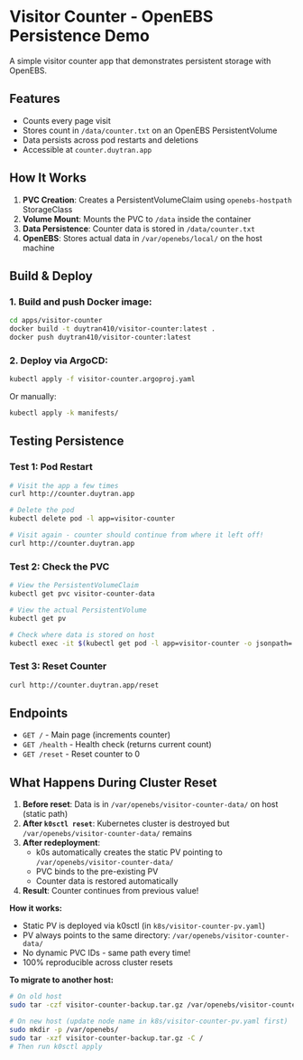 # Visitor Counter - OpenEBS Persistence Demo

A simple visitor counter app that demonstrates persistent storage with OpenEBS.

## Features

- Counts every page visit
- Stores count in `/data/counter.txt` on an OpenEBS PersistentVolume
- Data persists across pod restarts and deletions
- Accessible at `counter.duytran.app`

## How It Works

1. **PVC Creation**: Creates a PersistentVolumeClaim using `openebs-hostpath` StorageClass
2. **Volume Mount**: Mounts the PVC to `/data` inside the container
3. **Data Persistence**: Counter data is stored in `/data/counter.txt`
4. **OpenEBS**: Stores actual data in `/var/openebs/local/` on the host machine

## Build & Deploy

### 1. Build and push Docker image:
```bash
cd apps/visitor-counter
docker build -t duytran410/visitor-counter:latest .
docker push duytran410/visitor-counter:latest
```

### 2. Deploy via ArgoCD:
```bash
kubectl apply -f visitor-counter.argoproj.yaml
```

Or manually:
```bash
kubectl apply -k manifests/
```

## Testing Persistence

### Test 1: Pod Restart
```bash
# Visit the app a few times
curl http://counter.duytran.app

# Delete the pod
kubectl delete pod -l app=visitor-counter

# Visit again - counter should continue from where it left off!
curl http://counter.duytran.app
```

### Test 2: Check the PVC
```bash
# View the PersistentVolumeClaim
kubectl get pvc visitor-counter-data

# View the actual PersistentVolume
kubectl get pv

# Check where data is stored on host
kubectl exec -it $(kubectl get pod -l app=visitor-counter -o jsonpath='{.items[0].metadata.name}') -- cat /data/counter.txt
```

### Test 3: Reset Counter
```bash
curl http://counter.duytran.app/reset
```

## Endpoints

- `GET /` - Main page (increments counter)
- `GET /health` - Health check (returns current count)
- `GET /reset` - Reset counter to 0

## What Happens During Cluster Reset

1. **Before reset**: Data is in `/var/openebs/visitor-counter-data/` on host (static path)
2. **After `k0sctl reset`**: Kubernetes cluster is destroyed but `/var/openebs/visitor-counter-data/` remains
3. **After redeployment**:
   - k0s automatically creates the static PV pointing to `/var/openebs/visitor-counter-data/`
   - PVC binds to the pre-existing PV
   - Counter data is restored automatically
4. **Result**: Counter continues from previous value!

**How it works:**
- Static PV is deployed via k0sctl (in `k8s/visitor-counter-pv.yaml`)
- PV always points to the same directory: `/var/openebs/visitor-counter-data/`
- No dynamic PVC IDs - same path every time!
- 100% reproducible across cluster resets

**To migrate to another host:**
```bash
# On old host
sudo tar -czf visitor-counter-backup.tar.gz /var/openebs/visitor-counter-data/

# On new host (update node name in k8s/visitor-counter-pv.yaml first)
sudo mkdir -p /var/openebs/
sudo tar -xzf visitor-counter-backup.tar.gz -C /
# Then run k0sctl apply
```
